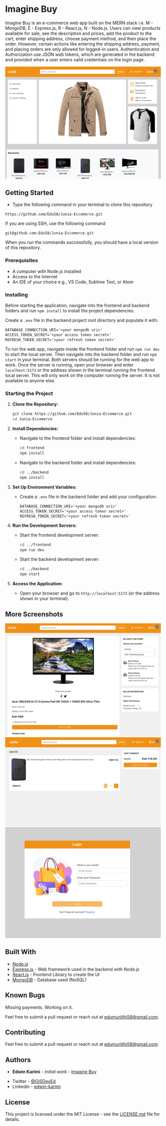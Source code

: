# Imagine Buy

Imagine Buy is an e-commerce web app built on the MERN stack i.e. M - MongoDB, E - Express.js, R - React.js, N - Node.js. Users can view products available for sale, see the description and prices, add the product to the cart, enter shipping address, choose payment method, and then place the order. However, certain actions like entering the shipping address, payment, and placing orders are only allowed for logged-in users. Authentication and Authorization use JSON web tokens, which are generated in the backend and provided when a user enters valid credentials on the login page.

![Home](screenshots/juniahome.png)

## Getting Started

- Type the following command in your terminal to clone this repository

```
https://github.com/Edu58/Junia-Eccomerce.git
```

If you are using SSH, use the following command

```
git@github.com:Edu58/Junia-Eccomerce.git
```

When you run the commands successfully, you should have a local version of this repository.

### Prerequisites

- A computer with Node.js installed
- Access to the Internet
- An IDE of your choice e.g., VS Code, Sublime Text, or Atom

### Installing

Before starting the application, navigate into the frontend and backend folders and run `npm install` to install the project dependencies.

Create a `.env` file in the backend project root directory and populate it with:

```
DATABASE_CONNECTION_URI='<your mongodb uri>'
ACCESS_TOKEN_SECRET='<your access token secret>'
REFRESH_TOKEN_SECRET='<your refresh token secret>'
```

To run the web app, navigate inside the frontend folder and run `npm run dev` to start the local server. Then navigate into the backend folder and run `npm start` in your terminal. Both servers should be running for the web app to work. Once the server is running, open your browser and enter `localhost:5173` or the address shown in the terminal running the frontend local server. This will only work on the computer running the server. It is not available to anyone else.

### Starting the Project

1. **Clone the Repository:**
   ```bash
   git clone https://github.com/Edu58/Junia-Eccomerce.git
   cd Junia-Eccomerce
   ```

2. **Install Dependencies:**
   - Navigate to the frontend folder and install dependencies:
     ```bash
     cd frontend
     npm install
     ```

   - Navigate to the backend folder and install dependencies:
     ```bash
     cd ../backend
     npm install
     ```

3. **Set Up Environment Variables:**
   - Create a `.env` file in the backend folder and add your configuration:
     ```env
     DATABASE_CONNECTION_URI='<your mongodb uri>'
     ACCESS_TOKEN_SECRET='<your access token secret>'
     REFRESH_TOKEN_SECRET='<your refresh token secret>'
     ```

4. **Run the Development Servers:**
   - Start the frontend development server:
     ```bash
     cd ../frontend
     npm run dev
     ```

   - Start the backend development server:
     ```bash
     cd ../backend
     npm start
     ```

5. **Access the Application:**
   - Open your browser and go to `http://localhost:5173` (or the address shown in your terminal).

## More Screenshots
![product](screenshots/juniaproduct.png)
![cart](screenshots/juniacart.png)
![login](screenshots/junialogin.png)

## Built With

* [Node.js](https://nodejs.org/en/)
* [Express.js](https://expressjs.com/) - Web framework used in the backend with Node.js
* [React.js](https://reactjs.org/) - Frontend Library to create the UI
* [MongoDB](https://www.mongodb.com/) - Database used (NoSQL)

## Known Bugs
Missing payments. Working on it.

Feel free to submit a pull request or reach out at edumuriithi58@gmail.com.

## Contributing

Feel free to submit a pull request or reach out at edumuriithi58@gmail.com.

## Authors

* **Edwin Karimi** - *Initial work* - [Imagine Buy](https://github.com/Edu58/Junia-Eccomerce)

- Twitter - [@GISDevEd](https://twitter.com/GISDevEd)
- Linkedin - [edwin-karimi](https://www.linkedin.com/in/edwin-karimi/)

## License

This project is licensed under the MIT License - see the [LICENSE.md](LICENSE) file for details.
